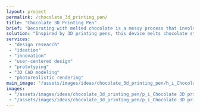 ```yaml
---
layout: project
permalink: /chocolate_3d_printing_pen/
title: "Chocolate 3D Printing Pen"
brief: "Decorating with melted chocolate is a messy process that involves lots of dirty dishes and leave behind unused, wasted chocolate."
solution: "Inspired by 3D printing pens, this device melts chocolate sticks for easy decorating. Uses only the chocolate you need with no waste, and no need for a big cleanup!"
services:
 - "design research"
 - "ideation"
 - "innovation"
 - "user-centered design"
 - "prototyping"
 - "3D CAD modeling"
 - "photorealistic rendering"
main_image: "/assets/images/ideas/chocolate_3d_printing_pen/h_i_Chocolate 3D printing pen.jpg"
images:
 - "/assets/images/ideas/chocolate_3d_printing_pen/p_i_Chocolate 3D printing pen_01.jpg"
 - "/assets/images/ideas/chocolate_3d_printing_pen/p_i_Chocolate 3D printing pen_02.jpg"
---
```

